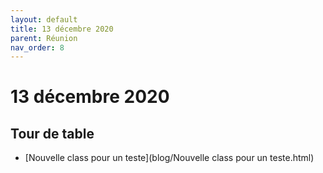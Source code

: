 ```yaml
---
layout: default
title: 13 décembre 2020
parent: Réunion
nav_order: 8
---
```


# 13 décembre 2020

## Tour de table

* [Nouvelle class pour un teste](blog/Nouvelle class pour un teste.html)


